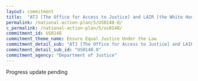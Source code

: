 ```yaml
---
layout: commitment
title:  "ATJ [The Office for Access to Justice] and LAIR [the White House Legal Aid Interagency Roundtable] commit to continue work across agencies to increase access to justice for individuals."
permalink: /national-action-plan/5/US0148-0/
c_permalink: /national-action-plan/5/us0148/
commitment_id: US0148
commitment_theme_name: Ensure Equal Justice Under the Law
commitment_detail_sub: "ATJ [The Office for Access to Justice] and LAIR [the White House Legal Aid Interagency Roundtable] commit to continue work across agencies to increase access to justice for individuals."
commitment_detail_sub_id: "US0148.0"
commitment_agency: "Department of Justice"
---
```


Progress update pending